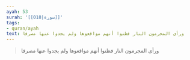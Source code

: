```yaml
---
ayah: 53
surah: '[[018|سورة]]'
tags:
- quran/ayah
text: ورأى المجرمون النار فظنوا أنهم مواقعوها ولم يجدوا عنها مصرفا
---
```

> ورأى المجرمون النار فظنوا أنهم مواقعوها ولم يجدوا عنها مصرفا
